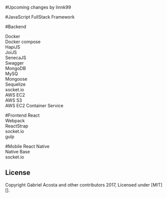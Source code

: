 #Upcoming changes by linnk99

#JavaScript FullStack Framework

#Backend

Docker  
Docker compose  
HapiJS  
JoiJS  
SenecaJS  
Swagger  
MongoDB  
MySQ  
Mongoose  
Sequelize  
socket.io  
AWS EC2  
AWS S3  
AWS EC2 Container Service  

#Frontend
React  
Webpack  
ReactStrap  
socket.io  
gulp

#Mobile
React Native  
Native Base  
socket.io  

## License
Copyright Gabriel Acosta and other contributors 2017, Licensed under [MIT][].
